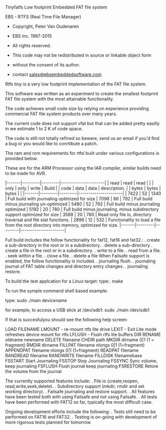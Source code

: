 Tinyfatfs Low footprint Embedded FAT file system

 EBS - RTFS (Real Time File Manager)

* Copyright, Peter Van Oudenaren
*  EBS Inc. 1987-2015
* All rights reserved.
* This code may not be redistributed in source or linkable object form
* without the consent of its author.

* contact sales@ebsembeddedsoftware.com

Rtfs tiny is a very low footprint implementation of the FAT file system.

This software was written as an experiment to create the smallest footprint FAT file system with the most attainable functionality.

The code achieves small code size by relying on experience providing commercial FAT file system products over many years.

The current code does not support vfat but that can be added pretty easilly in we estimate 1 to 2 K of code space.


The code is still not totally refined so beware, send us an email if you'd find a bug or you would like to conrtibute a patch.

The ram and rom requirements for rtfsl built under various configurations is provided below.

These are for the ARM Processor using the IAR compiler, similar builds need to be made for AVR.

|-------|---------|---------|----------------------|
| read  |   read  |   read  |                      |
| only  |   only  |   write |  Build               |
| code  |   data  |   data  |  description.        |
| bytes |   bytes |   bytes |                      |
|-------|---------|---------|----------------------|
| 7422  |      52 |    1340 | Full build with journaling optimized for size
| 7098  |      86 |     792 | Full build minus journaling un-optimized
| 5480  |      52 |     792 | Full build minus journaling optimized
| 5192  |      20 |     780 | Full build minus journaling, minus subdirectory support optimized for size
| 3588  |      20 |     780 | Read only file io, directory traversal and file stat functions.
| 2896  |      12 |     532 | Functionality to load a file from the root directory into memory, optimized for size.
|-------|---------|---------|----------------------|


Full build includes the follow functionality for fat12, fat16 and fat32.:
    . create a sub-directory in the root or in a subdirectory.
    . delete a sub-directory
    . create a file in the root or in a subdirectory.
    . write to a file.
    . read from a file.
    . seek within a file.
    . close a file.
    . delete a file
When Failsafe support is enabled, the follow functionality is included.
    . journaling flush.
    . journaling journal of FAT table changes and directory entry changes.
    . journaling restore.




To build the test applcation for a Linux target:
type:.
  make

To run the symple command shell based example:

type:
   sudo ./main devicename

for example, to access a USB stick at /dev/sdb1:
   sudo ./main /dev/sdb1

If that is succesfulyou should see the following help screen:

LOAD FILENAME
LMOUNT   - re-mount rtfs lite drive
LEXIT    - Exit Lite mode refreshes device mount for rtfs
LFLUSH   - Flush rtfs lite buffers
DIR
RENAME oldname newname
DELETE filename
CHDIR path
MKDIR dirname 0|1 (1 = fragment)
RMDIR dirname
FILLPAT filename nlongs 0|1 (1=fragment)
APPENDPAT filename nlongs 0|1 (1=fragment)
READPAT filename
RANDREAD  filename
RANDWRITE filename
FILLDISK filenamebase
FSSTART Start Journaling
FSSTOP  Stop  Journaling
FSSYNC  Sync  volume, keep journaling
FSFLUSH Flush journal keep journaling
FSRESTORE Retore the volume from the journal


The currently supported features include:
. File io (create,reopen, read,write,seek,delete).
. Subdirectory support (mkdir, rmdir and set working directory).
. Failsafe journaling and restore support.
. All features have been tested both with using Failsafe and not using Failsafe.
. All tests have been performed with FAT12 so far, typically the most difficult case.

Ongoing development efforts include the following:
. Tests still need to be performed on FAT16 and FAT32.
. Testing is on-going with development of more rigorous tests planned for tomorrow.

